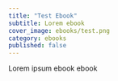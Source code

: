 ```yaml
---
title: "Test Ebook"
subtitle: Lorem ebook
cover_image: ebooks/test.png
category: ebooks
published: false
---
```


Lorem ipsum ebook ebook